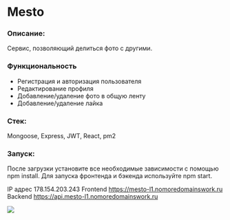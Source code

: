 # Mesto #
### Описание: ###
<p> Сервис, позволяющий делиться фото с другими. </p>

### Функциональность ###
- Регистрация и авторизация пользователя
- Редактирование профиля
- Добавление/удаление фото в общую ленту
- Добавление/удаление лайка

### Стек: ###
Mongoose, Express, JWT, React, pm2

### Запуск: ###
После загрузки установите все необходимые зависимости c помощью npm install. Для запуска фронтенда и бэкенда используйте npm start.

IP адрес 178.154.203.243
Frontend https://mesto-l1.nomoredomainswork.ru
Backend https://api.mesto-l1.nomoredomainswork.ru

![](./docks/sb.png)

